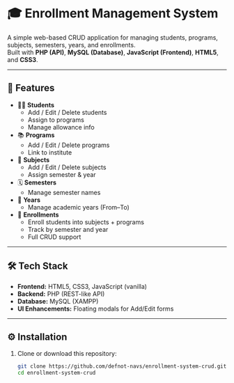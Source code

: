 # 🎓 Enrollment Management System

A simple web-based CRUD application for managing students, programs, subjects, semesters, years, and enrollments.  
Built with **PHP (API)**, **MySQL (Database)**, **JavaScript (Frontend)**, **HTML5**, and **CSS3**.

---

## 🚀 Features
- 👩‍🎓 **Students**
  - Add / Edit / Delete students
  - Assign to programs
  - Manage allowance info
- 📚 **Programs**
  - Add / Edit / Delete programs
  - Link to institute
- 📖 **Subjects**
  - Add / Edit / Delete subjects
  - Assign semester & year
- 🗓 **Semesters**
  - Manage semester names
- 📆 **Years**
  - Manage academic years (From–To)
- 📝 **Enrollments**
  - Enroll students into subjects + programs
  - Track by semester and year
  - Full CRUD support

---

## 🛠️ Tech Stack
- **Frontend:** HTML5, CSS3, JavaScript (vanilla)
- **Backend:** PHP (REST-like API)
- **Database:** MySQL (XAMPP)
- **UI Enhancements:** Floating modals for Add/Edit forms

---

## ⚙️ Installation
1. Clone or download this repository:
   ```bash
   git clone https://github.com/defnot-navs/enrollment-system-crud.git
   cd enrollment-system-crud
